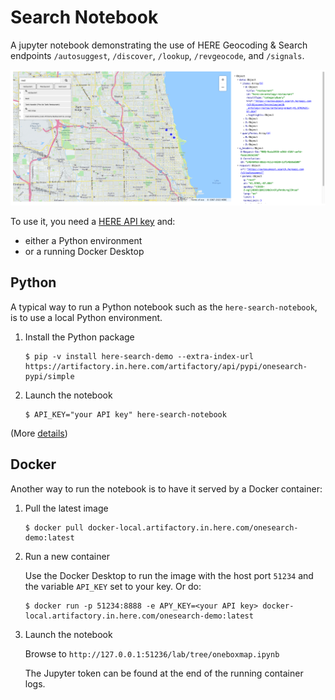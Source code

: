 # Search Notebook

A jupyter notebook demonstrating the use of HERE Geocoding & Search endpoints `/autosuggest`,  `/discover`, `/lookup`, `/revgeocode`,  and `/signals`.

![searching for restaurants](docs/screenshot.png)

To use it, you need a [HERE API key](https://developer.here.com/documentation/geocoding-search-api/dev_guide/topics/quick-start-dhc.html#get-an-api-key) and: 
- either a Python environment
- or a running Docker Desktop

## Python

A typical way to run a Python notebook such as the `here-search-notebook`, is to use a local Python environment.

1. Install the Python package

   ```
   $ pip -v install here-search-demo --extra-index-url https://artifactory.in.here.com/artifactory/api/pypi/onesearch-pypi/simple
   ```

1. Launch the notebook

   ```
   $ API_KEY="your API key" here-search-notebook
   ```
   
(More [details](docs/developers.md#setup-a-notebook-python-environment))

## Docker

Another way to run the notebook is to have it served by a Docker container:

1. Pull the latest image

   ```
   $ docker pull docker-local.artifactory.in.here.com/onesearch-demo:latest
   ```
2. Run a new container

   Use the Docker Desktop to run the image with the host port `51234` and the variable `API_KEY` set to your key. Or do:

   ```
   $ docker run -p 51234:8888 -e APY_KEY=<your API key> docker-local.artifactory.in.here.com/onesearch-demo:latest
   ```

3. Launch the notebook

   Browse to `http://127.0.0.1:51236/lab/tree/oneboxmap.ipynb`

   The Jupyter token can be found at the end of the running container logs.
